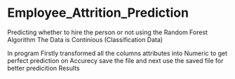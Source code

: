 # Employee_Attrition_Prediction
Predicting whether to hire the person or not using the Random Forest Algorithm 
The Data is Continious (Classification Data)

In program Firstly transformed all the columns attributes into Numeric to get perfect prediction on Accurecy
save the file and next use the saved file for better predicition Results
